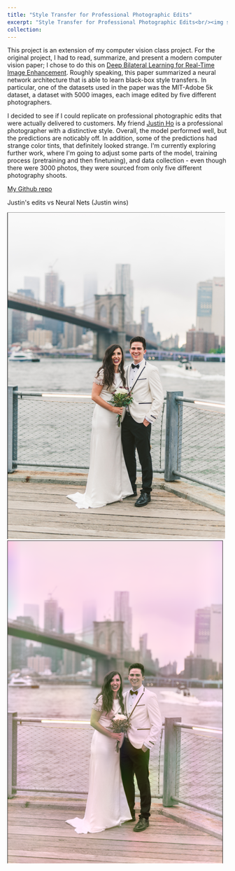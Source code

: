 ```yaml
---
title: "Style Transfer for Professional Photographic Edits"
excerpt: "Style Transfer for Professional Photographic Edits<br/><img src='/images/HDRnet_prediction.png'>"
collection: 
---
```

This project is an extension of my computer vision class project. For the original project, I had to read, summarize, and present a modern computer vision paper; I chose to do this on [Deep Bilateral Learning for Real-Time Image Enhancement](https://groups.csail.mit.edu/graphics/hdrnet/data/hdrnet.pdf). Roughly speaking, this paper summarized a neural network architecture that is able to learn black-box style transfers. In particular, one of the datasets used in the paper was the MIT-Adobe 5k dataset, a dataset with 5000 images, each image edited by five different photographers.

I decided to see if I could replicate on professional photographic edits that were actually delivered to customers. My friend [Justin Ho](https://weddingsbyjustin.com/) is a professional photographer with a distinctive style. Overall, the model performed well, but the predictions are noticably off. In addition, some of the predictions had strange color tints, that definitely looked strange. I'm currently exploring further work, where I'm going to adjust some parts of the model, training process (pretraining and then finetuning), and data collection - even though there were 3000 photos, they were sourced from only five different photography shoots.

[My Github repo](https://github.com/alexwdong/hdrnet-pytorch)

Justin's edits vs Neural Nets (Justin wins)

<img src='/images/Justinho_edit.png'>  <img src='/images/HDRnet_prediction.png'>


